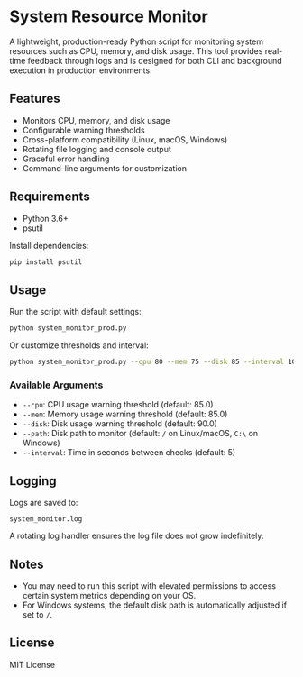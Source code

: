 # System Resource Monitor

A lightweight, production-ready Python script for monitoring system resources such as CPU, memory, and disk usage. This tool provides real-time feedback through logs and is designed for both CLI and background execution in production environments.

## Features

- Monitors CPU, memory, and disk usage
- Configurable warning thresholds
- Cross-platform compatibility (Linux, macOS, Windows)
- Rotating file logging and console output
- Graceful error handling
- Command-line arguments for customization

## Requirements

- Python 3.6+
- psutil

Install dependencies:
```bash
pip install psutil
```

## Usage

Run the script with default settings:
```bash
python system_monitor_prod.py
```

Or customize thresholds and interval:
```bash
python system_monitor_prod.py --cpu 80 --mem 75 --disk 85 --interval 10 --path /
```

### Available Arguments

- `--cpu`: CPU usage warning threshold (default: 85.0)
- `--mem`: Memory usage warning threshold (default: 85.0)
- `--disk`: Disk usage warning threshold (default: 90.0)
- `--path`: Disk path to monitor (default: `/` on Linux/macOS, `C:\` on Windows)
- `--interval`: Time in seconds between checks (default: 5)

## Logging

Logs are saved to:
```
system_monitor.log
```

A rotating log handler ensures the log file does not grow indefinitely.

## Notes

- You may need to run this script with elevated permissions to access certain system metrics depending on your OS.
- For Windows systems, the default disk path is automatically adjusted if set to `/`.

## License

MIT License
